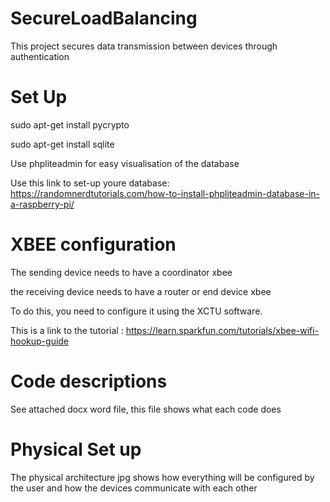 # SecureLoadBalancing
This project secures data transmission between devices through authentication

# Set Up
sudo apt-get install pycrypto

sudo apt-get install sqlite

Use phpliteadmin for easy visualisation of the database

Use this link to set-up youre database: https://randomnerdtutorials.com/how-to-install-phpliteadmin-database-in-a-raspberry-pi/

# XBEE configuration

The sending device needs to have a coordinator xbee

the receiving device needs to have a router or end device xbee

To do this, you need to configure it using the XCTU software.

This is a link to the tutorial : https://learn.sparkfun.com/tutorials/xbee-wifi-hookup-guide

# Code descriptions

See attached docx word file, this file shows what each code does

# Physical Set up

The physical architecture jpg shows how everything will be configured by the user
and how the devices communicate with each other


